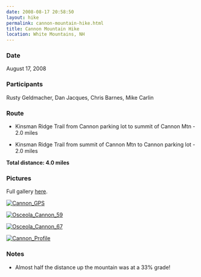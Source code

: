 ```yaml
---
date: 2008-08-17 20:58:50
layout: hike
permalink: cannon-mountain-hike.html
title: Cannon Mountain Hike
location: White Mountains, NH
---
```


### Date


August 17, 2008
 


### Participants


Rusty Geldmacher, Dan Jacques, Chris Barnes, Mike Carlin



### Route






  * Kinsman Ridge Trail from Cannon parking lot to summit of Cannon Mtn - 2.0 miles


  * Kinsman Ridge Trail from summit of Cannon Mtn to Cannon parking lot - 2.0 miles


**Total distance: 4.0 miles**



### Pictures





Full gallery [here](http://www.flickr.com/photos/geldmacher/sets/72157606791753740/).




[![Cannon_GPS](http://farm4.static.flickr.com/3130/2771111569_4c6dc415f0.jpg)](http://www.flickr.com/photos/geldmacher/2771111569/)




[![Osceola_Cannon_59](http://farm4.static.flickr.com/3166/2771104755_0cc9feb27e.jpg)](http://www.flickr.com/photos/geldmacher/2771104755/)




[![Osceola_Cannon_67](http://farm4.static.flickr.com/3158/2771106655_d808a68cfc.jpg)](http://www.flickr.com/photos/geldmacher/2771106655/)




[![Cannon_Profile](http://farm4.static.flickr.com/3184/2771112523_0a9b52b6d5.jpg)](http://www.flickr.com/photos/geldmacher/2771112523/)






### Notes






  * Almost half the distance up the mountain was at a 33% grade!



